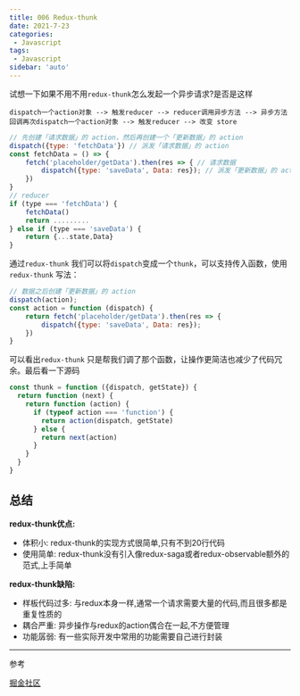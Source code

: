 ```yaml
---
title: 006 Redux-thunk
date: 2021-7-23
categories: 
 - Javascript
tags:
 - Javascript
sidebar: 'auto'
---
```


试想一下如果不用不用`redux-thunk`怎么发起一个异步请求?是否是这样

```
dispatch一个action对象 --> 触发reducer --> reducer调用异步方法 --> 异步方法回调再次dispatch一个action对象 --> 触发reducer --> 改变 store
```

```js
// 先创建「请求数据」的 action，然后再创建一个「更新数据」的 action
dispatch({type: 'fetchData'}) // 派发「请求数据」的 action
const fetchData = () => {
    fetch('placeholder/getData').then(res => { // 请求数据
        dispatch({type: 'saveData', Data: res}); // 派发「更新数据」的 action
	})
}
// reducer
if (type === 'fetchData') {
    fetchData()
    return .........
} else if (type === 'saveData') {
    return {...state,Data}
}
```

通过`redux-thunk` 我们可以将`dispatch`变成一个`thunk`，可以支持传入函数，使用`redux-thunk` 写法：

```js
// 数据之后创建「更新数据」的 action
dispatch(action);
const action = function (dispatch) {
    return fetch('placeholder/getData').then(res => {
        dispatch({type: 'saveData', Data: res}); 
	})
}
```

可以看出`redux-thunk` 只是帮我们调了那个函数，让操作更简洁也减少了代码冗余。最后看一下源码

```js
const thunk = function ({dispatch, getState}) {
  return function (next) {
    return function (action) {
      if (typeof action === 'function') {
        return action(dispatch, getState)
      } else {
        return next(action)
      }
    }
  }
}
```

## 总结

**redux-thunk优点:**

- 体积小: redux-thunk的实现方式很简单,只有不到20行代码
- 使用简单: redux-thunk没有引入像redux-saga或者redux-observable额外的范式,上手简单

**redux-thunk缺陷:**

- 样板代码过多: 与redux本身一样,通常一个请求需要大量的代码,而且很多都是重复性质的
- 耦合严重: 异步操作与redux的action偶合在一起,不方便管理
- 功能孱弱: 有一些实际开发中常用的功能需要自己进行封装

---

参考

[掘金社区](https://juejin.cn/post/6844903922453200904#heading-15)
